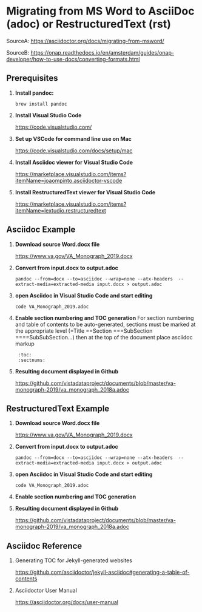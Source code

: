 # Migrating from MS Word to AsciiDoc (adoc) or RestructuredText (rst)

SourceA: https://asciidoctor.org/docs/migrating-from-msword/

SourceB: https://onap.readthedocs.io/en/amsterdam/guides/onap-developer/how-to-use-docs/converting-formats.html


## Prerequisites

1. __Install pandoc:__

    ``brew install pandoc``

2. __Install Visual Studio Code__

    https://code.visualstudio.com/

3. __Set up VSCode for command line use on Mac__

    https://code.visualstudio.com/docs/setup/mac

4. __Install Asciidoc viewer for Visual Studio Code__

    https://marketplace.visualstudio.com/items?itemName=joaompinto.asciidoctor-vscode

5. __Install RestructuredText viewer for Visual Studio Code__

    https://marketplace.visualstudio.com/items?itemName=lextudio.restructuredtext
   



## Asciidoc Example

1. __Download source Word.docx file__

    https://www.va.gov/VA_Monograph_2019.docx

2. __Convert from input.docx to output.adoc__

    ``pandoc --from=docx --to=asciidoc --wrap=none --atx-headers  --extract-media=extracted-media input.docx > output.adoc``

3. __open Asciidoc in Visual Studio Code and start editing__

    ``code VA_Monograph_2019.adoc``

4. __Enable section numbering and TOC generation__
For section numbering and table of contents to be auto-generated, sections must be marked at the appropriate level (=Title ==Section ===SubSection ====SubSubSection...) then at the top of the document place asciidoc markup  

        :toc:
        :sectnums:

5. __Resulting document displayed in Github__

    https://github.com/vistadataproject/documents/blob/master/va-monograph-2019/va_monograph_2018a.adoc
    



## RestructuredText Example

1. __Download source Word.docx file__

    https://www.va.gov/VA_Monograph_2019.docx

2. __Convert from input.docx to output.adoc__

    ``pandoc --from=docx --to=asciidoc --wrap=none --atx-headers  --extract-media=extracted-media input.docx > output.adoc``

3. __open Asciidoc in Visual Studio Code and start editing__

    ``code VA_Monograph_2019.adoc``

4. __Enable section numbering and TOC generation__


5. __Resulting document displayed in Github__

    https://github.com/vistadataproject/documents/blob/master/va-monograph-2019/va_monograph_2018a.adoc
    
    
    
    


## Asciidoc Reference

1. Generating TOC for Jekyll-generated websites

    https://github.com/asciidoctor/jekyll-asciidoc#generating-a-table-of-contents

2. Asciidoctor User Manual

    https://asciidoctor.org/docs/user-manual

